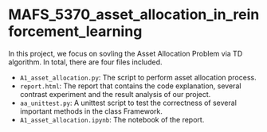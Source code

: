 # MAFS_5370_asset_allocation_in_reinforcement_learning

In this project, we focus on sovling the Asset Allocation Problem via TD algorithm. In total, there are four files included.

* `A1_asset_allocation.py`: The script to perform asset allocation process.
* `report.html`: The report that contains the code explanation, several contrast experiment and the result analysis of our project.
* `aa_unittest.py`: A unittest script to test the correctness of several important methods in the class Framework.
* `A1_asset_allocation.ipynb`: The notebook of the report.
